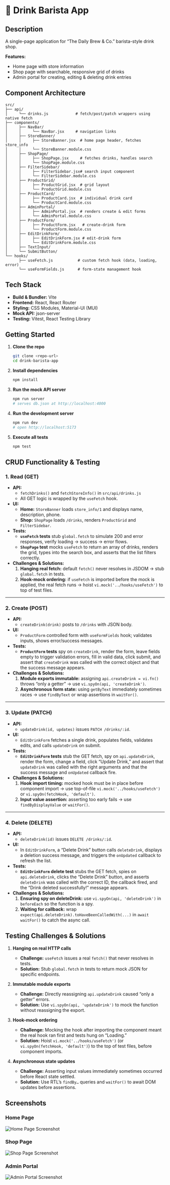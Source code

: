# 🍹 Drink Barista App

## Description

A single-page application for “The Daily Brew & Co.” barista-style drink shop.

**Features:**

- Home page with store information
- Shop page with searchable, responsive grid of drinks
- Admin portal for creating, editing & deleting drink entries

## Component Architecture

```text
src/
├── api/
│     └── drinks.js            # fetch/post/patch wrappers using native fetch
├── components/
│     ├── NavBar/
│     │     └── NavBar.jsx     # navigation links
│     ├── StoreBanner/
│     │     ├── StoreBanner.jsx  # home page header, fetches store_info
│     │     └── StoreBanner.module.css
│     ├── ShopPage/
│     │     ├── ShopPage.jsx     # fetches drinks, handles search
│     │     └── ShopPage.module.css
│     ├── FilterSidebar/
│     │     ├── FilterSidebar.jsx# search input component
│     │     └── FilterSidebar.module.css
│     ├── ProductGrid/
│     │     ├── ProductGrid.jsx  # grid layout
│     │     └── ProductGrid.module.css
│     ├── ProductCard/
│     │     ├── ProductCard.jsx  # individual drink card
│     │     └── ProductCard.module.css
│     ├── AdminPortal/
│     │     ├── AdminPortal.jsx  # renders create & edit forms
│     │     └── AdminPortal.module.css
│     ├── ProductForm/
│     │     ├── ProductForm.jsx   # create-drink form
│     │     └── ProductForm.module.css
│     ├── EditDrinkForm/
│     │     ├── EditDrinkForm.jsx # edit-drink form
│     │     └── EditDrinkForm.module.css
│     ├── TextInput/
│     └── SubmitButton/
└── hooks/
      ├── useFetch.js           # custom fetch hook (data, loading, error)
      └── useFormFields.js      # form-state management hook
```

## Tech Stack

- **Build & Bundler:** Vite
- **Frontend:** React, React Router
- **Styling:** CSS Modules, Material-UI (MUI)
- **Mock API:** json-server
- **Testing:** Vitest, React Testing Library

## Getting Started

1. **Clone the repo**

   ```bash
   git clone <repo-url>
   cd drink-barista-app
   ```

2. **Install dependencies**

   ```bash
   npm install
   ```

3. **Run the mock API server**

   ```bash
   npm run server
   # serves db.json at http://localhost:4000
   ```

4. **Run the development server**

   ```bash
   npm run dev
   # open http://localhost:5173
   ```

5. **Execute all tests**
   ```bash
   npm test
   ```

## CRUD Functionality & Testing

### 1. Read (GET)

- **API:**
  - `fetchDrinks()` and `fetchStoreInfo()` in `src/api/drinks.js`
  - All GET logic is wrapped by the `useFetch` hook.
- **UI:**
  - **Home:** `StoreBanner` loads `store_info/1` and displays name, description, phone.
  - **Shop:** `ShopPage` loads `/drinks`, renders `ProductGrid` and `FilterSidebar`.
- **Tests:**
  - **`useFetch` tests** stub `global.fetch` to simulate 200 and error responses, verify loading → success → error flows.
  - **`ShopPage` test** mocks `useFetch` to return an array of drinks, renders the grid, types into the search box, and asserts that the list filters correctly.
- **Challenges & Solutions:**
  1. **Hanging real fetch:** default `fetch()` never resolves in JSDOM → stub `global.fetch` in tests.
  2. **Hook-mock ordering:** if `useFetch` is imported before the mock is applied, the real fetch runs → hoist `vi.mock('../hooks/useFetch')` to top of test files.

---

### 2. Create (POST)

- **API:**
  - `createDrink(drink)` posts to `/drinks` with JSON body.
- **UI:**
  - `ProductForm` controlled form with `useFormFields` hook; validates inputs, shows error/success messages.
- **Tests:**
  - **`ProductForm` tests** spy on `createDrink`, render the form, leave fields empty to trigger validation errors, fill in valid data, click submit, and assert that `createDrink` was called with the correct object and that the success message appears.
- **Challenges & Solutions:**
  1. **Module exports immutable:** assigning `api.createDrink = vi.fn()` throws “only a getter” → use `vi.spyOn(api, 'createDrink')`.
  2. **Asynchronous form state:** using `getByText` immediately sometimes races → use `findByText` or wrap assertions in `waitFor()`.

---

### 3. Update (PATCH)

- **API:**
  - `updateDrink(id, updates)` issues `PATCH /drinks/:id`.
- **UI:**
  - `EditDrinkForm` fetches a single drink, populates fields, validates edits, and calls `updateDrink` on submit.
- **Tests:**
  - **`EditDrinkForm` tests** stub the GET fetch, spy on `api.updateDrink`, render the form, change a field, click “Update Drink,” and assert that `updateDrink` was called with the right arguments and that the success message and `onUpdated` callback fire.
- **Challenges & Solutions:**
  1. **Hook import timing:** mocked hook must be in place before component import → use top-of-file `vi.mock('../hooks/useFetch')` or `vi.spyOn(fetchHook, 'default')`.
  2. **Input value assertion:** asserting too early fails → use `findByDisplayValue` or `waitFor()`.

---

### 4. Delete (DELETE)

- **API:**
  - `deleteDrink(id)` issues `DELETE /drinks/:id`.
- **UI:**
  - In `EditDrinkForm`, a “Delete Drink” button calls `deleteDrink`, displays a deletion success message, and triggers the `onUpdated` callback to refresh the list.
- **Tests:**
  - **`EditDrinkForm` delete test** stubs the GET fetch, spies on `api.deleteDrink`, clicks the “Delete Drink” button, and asserts `deleteDrink` was called with the correct ID, the callback fired, and the “Drink deleted successfully!” message appears.
- **Challenges & Solutions:**
  1. **Ensuring spy on deleteDrink:** use `vi.spyOn(api, 'deleteDrink')` in `beforeEach` so the function is a spy.
  2. **Waiting for callback:** wrap `expect(api.deleteDrink).toHaveBeenCalledWith(...)` in `await waitFor()` to catch the async call.

## Testing Challenges & Solutions

1. **Hanging on real HTTP calls**

   - **Challenge:** `useFetch` issues a real `fetch()` that never resolves in tests.
   - **Solution:** Stub `global.fetch` in tests to return mock JSON for specific endpoints.

2. **Immutable module exports**

   - **Challenge:** Directly reassigning `api.updateDrink` caused “only a getter” errors.
   - **Solution:** Use `vi.spyOn(api, 'updateDrink')` to mock the function without reassigning the export.

3. **Hook-mock ordering**

   - **Challenge:** Mocking the hook after importing the component meant the real hook ran first and tests hung on “Loading.”
   - **Solution:** Hoist `vi.mock('../hooks/useFetch')` (or `vi.spyOn(fetchHook, 'default')`) to the top of test files, before component imports.

4. **Asynchronous state updates**
   - **Challenge:** Asserting input values immediately sometimes occurred before React state settled.
   - **Solution:** Use RTL’s `findBy…` queries and `waitFor()` to await DOM updates before assertions.

## Screenshots

### Home Page

![Home Page Screenshot](./src/assets/home-page.png)

### Shop Page

![Shop Page Screenshot](./src/assets/shop-page.png)

### Admin Portal

![Admin Portal Screenshot](./src/assets/admin-page.png)
